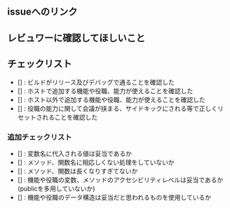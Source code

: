 ## issueへのリンク
<!-- このPull requestによって修正される不具合または追加機能について議論されているissueの番号を＃をつけて記載、ない場合は修正される不具合または追加機能についてのissueを作成した上でPull requestをお願いします 例:#7 -->

## レビュワーに確認してほしいこと
<!-- このコードを見る全ての人(主にyukieiji)に対して確認してほしい事 -->

## チェックリスト
<!-- 以下のチェックリストはほぼマストです。確認をお願いします -->
- [] : ビルドがリリース及びデバッグで通ることを確認した
- [] : ホストで追加する機能や役職、能力が使えることを確認した
- [] : ホスト以外で追加する機能や役職、能力が使えることを確認した
- [] : 役職の能力に関して会議が挟まる、サイドキックにされる等で正しくリセットされることを確認した

### 追加チェックリスト
<!-- これはコードの品質を保つためのチェックリストです、やってなくても構いません -->
- [] : 変数名に代入される値は妥当であるか
- [] : メソッド、関数名に相応しくない処理をしていないか
- [] : メソッド、関数は長くなりすぎてないか
- [] : 機能や役職の変数、メソッドのアクセシビリティレベルは妥当であるか(publicを多用していないか)
- [] : 機能や役職のデータ構造は妥当だと思われるものを使用しているか
